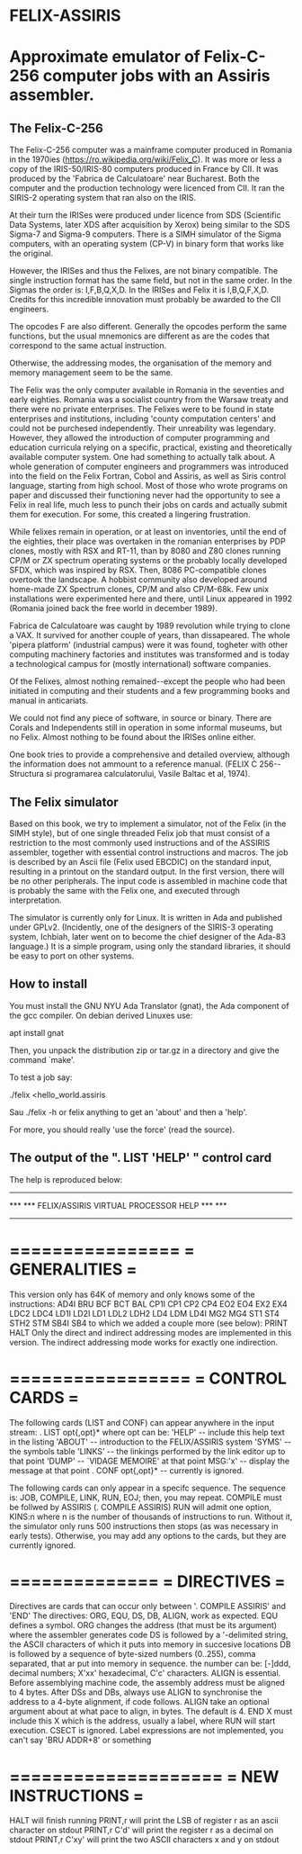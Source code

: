# FELIX-ASSIRIS
# Approximate emulator of Felix-C-256 computer jobs with an Assiris assembler.

## The Felix-C-256

The Felix-C-256 computer was a mainframe computer produced in Romania in the 1970ies (https://ro.wikipedia.org/wiki/Felix_C).
It was more or less a copy of the IRIS-50/IRIS-80 computers produced in France by CII. It was produced by the 'Fabrica
de Calculatoare' near Bucharest. Both the computer and the production technology were licenced from CII.
It ran the SIRIS-2 operating system that ran also on the IRIS.

At their turn the IRISes were produced under licence from SDS (Scientific Data Systems, later XDS after acquisition by Xerox)
being similar to the SDS Sigma-7 and Sigma-9 computers. There is a SIMH simulator of the Sigma computers, with an operating
system (CP-V) in binary form that works like the original.

However, the IRISes and thus the Felixes, are not binary compatible. The single instruction format has
the same field, but not in the same order. In the Sigmas the order is: I,F,B,Q,X,D. In the IRISes and Felix
it is I,B,Q,F,X,D. Credits for this incredible innovation must probably be awarded to the CII engineers.

The opcodes F are also different. Generally the opcodes perform the same functions, but the usual mnemonics
are different as are the codes that correspond to the same actual instruction.

Otherwise, the addressing modes, the organisation of the memory and memory management seem to be the same.

The Felix was the only computer available in Romania in the seventies and early eighties. Romania was a socialist
country from the Warsaw treaty and there were no private enterprises. The Felixes were to be found in state enterprises and
institutions, including 'county computation centers' and could not be purchesed independently. Their unreability
was legendary. However, they allowed the introduction of computer programming and education curricula relying
on a specific, practical, existing and theoretically available computer system. One had something to actually talk
about. A whole generation of computer engineers and programmers was introduced into the field on the Felix Fortran,
Cobol and Assiris, as well as Siris control language, starting from high school. Most of those who wrote programs on paper and discussed
their functioning never had the opportunity to see a Felix in real life, much less to punch their jobs on cards
and actually submit them for execution. For some, this created a lingering frustration.

While felixes remain in operation, or at least on inventories, until the end of the eighties, their place
was overtaken in the romanian enterprises by PDP clones, mostly with RSX and RT-11, than by 8080 and Z80 clones running CP/M or ZX spectrum
operating systems or the probably locally developed SFDX, which was inspired by RSX. Then, 8086 PC-compatible clones
overtook the landscape. A hobbist community also developed around home-made ZX Spectrum clones, CP/M and also CP/M-68k. Few
unix installations were experimented here and there, until Linux appeared in 1992 (Romania joined back the free world in december 1989).

Fabrica de Calculatoare was caught by 1989 revolution while trying to clone a VAX. It survived for another couple
of years, than dissapeared. The whole 'pipera platform' (industrial campus) were it was found, togheter with
other computing machinery factories and institutes was transformed and is today a technological campus for
(mostly international) software companies.

Of the Felixes, almost nothing remained--except the people who had been initiated in computing and their
students and a few programming books and manual in anticariats.

We could not find any piece of software, in source or binary. There are Corals and Independents still
in operation in some informal museums, but no Felix. Almost nothing to be found about the IRISes online
either.

One book tries to provide a comprehensive and detailed overview, although
the information does not ammount to a reference manual.
(FELIX C 256--Structura si programarea calculatorului, Vasile Baltac et al, 1974).

## The Felix simulator

Based on this book, we try to implement a simulator, not of the Felix (in the SIMH style), but
of one single threaded Felix job that must consist of a restriction to the most commonly used instructions and of the ASSIRIS assembler, 
together with essential control instructions and macros. The job
is described by an Ascii file (Felix used EBCDIC) on the standard input, resulting in a printout
on the standard output. In the first version, there will be no other peripherals.
The input code is assembled in machine code that is probably the same with the Felix one,
and executed through interpretation.

The simulator is currently only for Linux. It is written in Ada and published under GPLv2.
(Incidently, one of the designers of the SIRIS-3 operating system, Ichbiah, later went
on to become the chief designer of the Ada-83 language.) It is a simple program, using
only the standard libraries, it should be easy to port on other systems.

## How to install

You must install the GNU NYU Ada Translator (gnat), the Ada component of the gcc compiler.
On debian derived Linuxes use: 

apt install gnat

Then, you unpack the distribution zip or tar.gz in a directory and give the command `make'.

To test a job say:

./felix <hello_world.assiris

Sau ./felix -h or felix anything to get an 'about' and then a 'help'.

For more, you should really 'use the force' (read the source).

## The output of the ". LIST 'HELP' " control card

The help is reproduced below:

****************************************************
*** *** FELIX/ASSIRIS VIRTUAL PROCESSOR HELP *** ***
****************************************************

================
= GENERALITIES =
================

This version only has 64K of memory and only knows some of the instructions:
AD4I BRU BCF BCT BAL CP1I CP1 CP2 CP4 EO2 EO4 EX2 EX4 LDC2 LDC4 LD1I LD2I LD1
LDL2 LDH2 LD4 LDM LD4I MG2 MG4 ST1 ST4 STH2 STM SB4I SB4
to which we added a couple more (see below): PRINT HALT
Only the direct and indirect addressing modes are implemented in this version.
The indirect addressing mode works for exactly one indirection.

=================
= CONTROL CARDS =
=================

The following cards (LIST and CONF) can appear anywhere in the input stream:
. LIST opt{,opt}* where opt can be:
       'HELP'     -- include this help text in the listing
       'ABOUT'    -- introduction to the FELIX/ASSIRIS system
       'SYMS'     -- the symbols table
       'LINKS'    -- the linkings performed by the link editor up to that point
       'DUMP'     -- `VIDAGE MEMOIRE' at that point
        MSG:'x'    -- display the message at that point
. CONF opt{,opt}* -- currently is ignored.

The following cards can only appear in a specifc sequence.
The sequence is: JOB, COMPILE, LINK, RUN, EOJ; then, you may repeat.
COMPILE must be follwed by ASSIRIS (. COMPILE ASSIRIS)
RUN will admit one option, KINS:n where n is the number of thousands of
  instructions to run. Without it, the simulator only runs 500 instructions
  then stops (as was necessary in early tests).
Otherwise, you may add any options to the cards, but they are currently ignored.

==============
= DIRECTIVES =
==============

Directives are cards that can occur only between '. COMPILE ASSIRIS' and 'END'
The directives: ORG, EQU, DS, DB, ALIGN, work as expected. EQU defines a symbol.
ORG changes the address (that must be its argument) where the assembler generates code
DS is followed by a '-delimited string, the ASCII characters of which it puts into memory
  in succesive locations
DB is followed by a sequence of byte-sized numbers (0..255), comma separated, that ar put into memory in sequence.
  the number can be: [-]ddd, decimal numbers; X'xx' hexadecimal, C'c' characters.
ALIGN is essential. Before assemblying machine code, the assembly address must be aligned to 4 bytes.
  After DSs and DBs, always use ALIGN to synchronise the address to a 4-byte alignment, if code follows.
  ALIGN take an optional argument about at what pace to align, in bytes. The default is 4.
END X must include this X which is the address, usually a label, where RUN will start execution.
CSECT is ignored.
Label expressions are not implemented, you can't say 'BRU ADDR+8' or something

====================
= NEW INSTRUCTIONS =
====================

HALT will finish running
PRINT,r will print the LSB of register r as an ascii character on stdout
PRINT,r C'd' will print the register r as a decimal on stdout
PRINT,r C'xy' will print the two ASCII characters x and y on stdout






